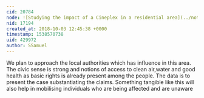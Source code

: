 ```yaml
---
cid: 20784
node: ![Studying the impact of a Cineplex in a residential area](../notes/SSamuel/10-01-2018/studying-the-impact-of-a-cineplex-in-a-residential-area)
nid: 17194
created_at: 2018-10-03 12:45:38 +0000
timestamp: 1538570738
uid: 429972
author: SSamuel
---
```


We plan to approach the local authorities which has influence in this area. The civic sense is strong and notions of access to clean air,water and good health as basic rights is already present among the people. The data is to present the case substantiating the claims. Something tangible like this will also help in mobilising individuals who are being affected and are unaware